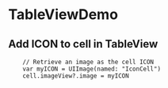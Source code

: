# TableViewDemo
Add ICON to cell in TableView
-----------------------------

        // Retrieve an image as the cell ICON
        var myICON = UIImage(named: "IconCell")
        cell.imageView?.image = myICON
